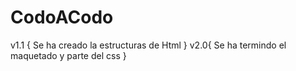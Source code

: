 # CodoACodo
v1.1
{ Se ha creado la estructuras de Html
}
v2.0{
    Se ha termindo el maquetado y parte del css
}